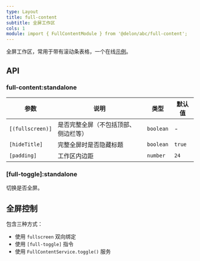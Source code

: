 ```yaml
---
type: Layout
title: full-content
subtitle: 全屏工作区
cols: 1
module: import { FullContentModule } from '@delon/abc/full-content';
---
```


全屏工作区，常用于带有滚动条表格，一个在线[示例](https://ng-alain.surge.sh/#/delon/st)。

## API

### full-content:standalone

| 参数 | 说明 | 类型 | 默认值 |
|----|----|----|-----|
| `[(fullscreen)]` | 是否完整全屏（不包括顶部、侧边栏等） | `boolean` | - |
| `[hideTitle]` | 完整全屏时是否隐藏标题 | `boolean` | `true` |
| `[padding]` | 工作区内边距 | `number` | `24` |

### [full-toggle]:standalone

切换是否全屏。

## 全屏控制

包含三种方式：

- 使用 `fullscreen` 双向绑定
- 使用 `[full-toggle]` 指令
- 使用 `FullContentService.toggle()` 服务

